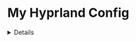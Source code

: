 # My Hyprland Config

<details>

**Note:** This configuration is a work in progress, and I will continue to add more features as time permits.

### Required dependencies:

-   [Hyprland](https://wiki.hyprland.org/Getting-Started/Installation/)
-   [AGS](https://github.com/Aylur/ags/wiki/installation)
-   Wofi
-   network-manager-applet
-   playerctl
-   polkit-kde-agent
-   ttf-font-awesome-5
-   qt5ct
-   Dolphin
-   brightnessctl
-   gammastep
-   wl-clipboard
-   hyprpicker
-   sysstat
-   bc
-   kitty
-   sassc
-   systemsettings
-   acpi
-   [KDE Material You Colors](https://github.com/luisbocanegra/kde-material-you-colors)

### Optional dependencies:

-   strawberry
-   easyeffects
-   nwg-look
-   blueman
-   telegram-desktop
-   discord
-   qt5-gsettings
-   kvantum
-   lightly-qt
-   konsole
-   vs code
-   firefox

## Installing:

### Installing dependencies for Arch Users:

```bash
yay -S base-devel strawberry brightnessctl network-manager-applet telegram-desktop wofi qt5-gsettings konsole blueman ark dolphin ffmpegthumbs playerctl lightly-qt kvantum polkit-kde-agent ttf-font-awesome-5 jq gufw qt5ct tar gammastep wl-clipboard nwg-look-bin visual-studio-code-bin firefox easyeffects hyprpicker discord hyprshot-git bc sysstat kitty sassc systemsettings ttf-font-awesome-5 orchis-theme-git acpi fish kde-material-you-colors
```

**Note:** If you use an operating system other than Arch, you will need to install all required dependencies. The specific steps may vary depending on your distro.

#### Example:

-   For **Debian/Ubuntu-based** systems, you can install dependencies using `apt install` or search using `apt search hyprland`.
-   On **Fedora/RHEL**, use `dnf install` or `yum install`
-   For other package managers, search for each dependency and install using your system's package manager.

### Setting up files:

    git clone git@github.com:AhmedSaadi0/my-hyprland-config.git

    # backup your files
    mv ~/.config/hypr/ ~/.config/hypr-old
    mv ~/.config/ags/ ~/.config/ags-old
    mv ~/.config/wofi/ ~/.config/wofi-old
    cp ~/.config/fish/config.fish ~/.config/fish/config.back.fish

    # copy files
    cp -r my-hyprland-config ~/.config/hypr
    cp -r ~/.config/hypr/configs/ags ~/.config/ags
    cp -r ~/.config/hypr/configs/wofi ~/.config/wofi
    cp ~/.config/hypr/configs/config.fish ~/.config/fish/config.fish

    # set permissions for scripts
    sudo chmod +x ~/.config/hypr/scripts/*
    sudo chmod +x ~/.config/ags/scripts/*

    # setup environment
    sudo cp /etc/environment /etc/environmentOLD
    echo 'QT_QPA_PLATFORMTHEME=qt5ct' | sudo tee -a /etc/environment

    # copy theme files
    mkdir ~/.local/share/color-schemes/
    cp ~/.config/ags/modules/theme/plasma-colors/* ~/.local/share/color-schemes/
    cp ~/.config/hypr/configs/qt5ct.conf ~/.config/qt5ct/

    mkdir ~/.fonts
    cp -r ~/.config/hypr/configs/.fonts/* ~/.fonts

    mkdir ~/.local/share/icons
    tar xvf ~/.config/hypr/configs/icons/BeautySolar.tar.gz -C ~/.local/share/icons
    tar xvf ~/.config/hypr/configs/icons/Delight-brown-dark.tar.gz -C ~/.local/share/icons
    tar xvf ~/.config/hypr/configs/icons/Gradient-Dark-Icons.tar.gz -C ~/.local/share/icons
    tar xvf ~/.config/hypr/configs/icons/Infinity-Dark-Icons.tar.gz -C ~/.local/share/icons
    tar xvf ~/.config/hypr/configs/icons/kora-grey-light-panel.tar.gz -C ~/.local/share/icons
    tar xvf ~/.config/hypr/configs/icons/Magma.tar.gz -C ~/.local/share/icons
    tar xvf ~/.config/hypr/configs/icons/NeonIcons.tar.gz -C ~/.local/share/icons
    tar xvf ~/.config/hypr/configs/icons/la-capitaine-icon-theme.tar.gz -C ~/.local/share/icons
    tar xvf ~/.config/hypr/configs/icons/oomox-aesthetic-dark.tar.gz -C ~/.local/share/icons
    tar xvf ~/.config/hypr/configs/icons/Vivid-Dark-Icons.tar.gz -C ~/.local/share/icons
    tar xvf ~/.config/hypr/configs/icons/Windows11-red-dark.tar.gz -C ~/.local/share/icons
    tar xvf ~/.config/hypr/configs/icons/Zafiro-Nord-Dark-Black.tar.gz -C ~/.local/share/icons

    mkdir ~/.themes
    tar xvf ~/.config/hypr/configs/gtk-themes/Cabinet-Light-Orange.tar.gz -C ~/.themes
    tar xvf ~/.config/hypr/configs/gtk-themes/Kimi-dark.tar.gz -C ~/.themes
    tar xvf ~/.config/hypr/configs/gtk-themes/Nordic-darker-standard-buttons.tar.gz -C ~/.themes
    tar xvf ~/.config/hypr/configs/gtk-themes/Orchis-Green-Dark-Compact.tar.gz -C ~/.themes
    tar xvf ~/.config/hypr/configs/gtk-themes/Shades-of-purple.tar.xz -C ~/.themes
    tar xvf ~/.config/hypr/configs/gtk-themes/Tokyonight-Dark-BL.tar.gz -C ~/.themes
    tar xvf ~/.config/hypr/configs/gtk-themes/Dracula.tar.gz -C ~/.themes

### You can change system fonts if you want to 'JF Flat' to have the same font I had

### Creating crontab for battery 40-80 rule:

    VISUAL=/usr/bin/nano crontab -e
    * * * * * ~/.config/hypr/scripts/battery.sh

### Change weather location

-   From the settings file in `.configs/ags/modules/settings.js`

```javascript
weather:{
	// provider is 'ar.wttr.in'
	language: 'ar', // Not implemented yot - only arabic is supported
	location: 'sanaa',
	format: 'j1',
}
```

### Setting up Material 3 theme

-   You need to have [KDE Material You Colors](https://github.com/luisbocanegra/kde-material-you-colors) installed on your system

_If you use Arch you can install it from aur_

```Arch
yay -S kde-material-you-colors
```

-   Change wallpapers paths for dark & light themes in `modules/theme/themes.js`
-   `wallpaper_path: "path/to/folder"`
-   `interval: time_in_millisecond`

```javascript
const dynamicM3Dark = {
    wallpaper_path: `/media/shared/Pictures/wallpapers/dark`,
    interval: 15 * 60 * 1000,
    ...other_settings,
};
const dynamicM3Light = {
    wallpaper_path: `/media/shared/Pictures/wallpapers/light`,
    interval: 15 * 60 * 1000,
    ...other_settings,
};
```

</details>

